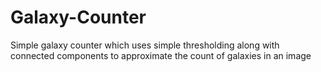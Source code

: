 # Galaxy-Counter
Simple galaxy counter which uses simple thresholding along with connected components to approximate the count of galaxies in an image
